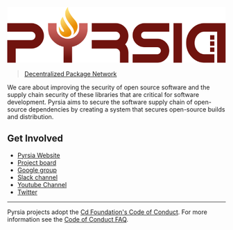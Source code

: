 ![Pyrsia](/images/logo-color.svg)

> [Decentralized Package Network](https://pyrsia.io)

We care about improving the security of open source software and the supply chain security of these libraries that are critical for software development.
Pyrsia aims to secure the software supply chain of open-source dependencies by creating a system that secures open-source builds and distribution.

## Get Involved

* [Pyrsia Website](https://pyrsia.io)
* [Project board](https://github.com/orgs/pyrsia/projects/3)
* [Google group](https://groups.google.com/g/pyrsia)
* [Slack channel](https://join.slack.com/t/cdeliveryfdn/shared_invite/zt-1eryue9cw-9YpgrfIfsTcDS~hGHchURg)
* [Youtube Channel](https://www.youtube.com/channel/UClPQKloIElvJk7EdSST3W5g)
* [Twitter](https://twitter.com/PyrsiaOSS)

----

Pyrsia projects adopt the [Cd Foundation's Code of Conduct](https://github.com/cdfoundation/.github/blob/main/CODE_OF_CONDUCT.md).
For more information see the [Code of Conduct FAQ](https://www.contributor-covenant.org/faq/).
